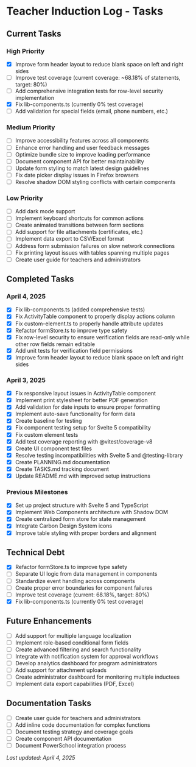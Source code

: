 # Teacher Induction Log - Tasks

## Current Tasks

### High Priority
- [x] Improve form header layout to reduce blank space on left and right sides
- [ ] Improve test coverage (current coverage: ~68.18% of statements, target: 80%)
- [ ] Add comprehensive integration tests for row-level security implementation
- [x] Fix lib-components.ts (currently 0% test coverage)
- [ ] Add validation for special fields (email, phone numbers, etc.)

### Medium Priority
- [ ] Improve accessibility features across all components
- [ ] Enhance error handling and user feedback messages
- [ ] Optimize bundle size to improve loading performance
- [ ] Document component API for better maintainability
- [ ] Update form styling to match latest design guidelines
- [ ] Fix date picker display issues in Firefox browsers
- [ ] Resolve shadow DOM styling conflicts with certain components

### Low Priority
- [ ] Add dark mode support
- [ ] Implement keyboard shortcuts for common actions
- [ ] Create animated transitions between form sections
- [ ] Add support for file attachments (certificates, etc.)
- [ ] Implement data export to CSV/Excel format
- [ ] Address form submission failures on slow network connections
- [ ] Fix printing layout issues with tables spanning multiple pages
- [ ] Create user guide for teachers and administrators

## Completed Tasks

### April 4, 2025
- [x] Fix lib-components.ts (added comprehensive tests)
- [x] Fix ActivityTable component to properly display actions column
- [x] Fix custom-element.ts to properly handle attribute updates
- [x] Refactor formStore.ts to improve type safety
- [x] Fix row-level security to ensure verification fields are read-only while other row fields remain editable
- [x] Add unit tests for verification field permissions
- [x] Improve form header layout to reduce blank space on left and right sides

### April 3, 2025
- [x] Fix responsive layout issues in ActivityTable component
- [x] Implement print stylesheet for better PDF generation
- [x] Add validation for date inputs to ensure proper formatting
- [x] Implement auto-save functionality for form data
- [x] Create baseline for testing
- [x] Fix component testing setup for Svelte 5 compatibility
- [x] Fix custom element tests
- [x] Add test coverage reporting with @vitest/coverage-v8
- [x] Create UI component test files
- [x] Resolve testing incompatibilities with Svelte 5 and @testing-library
- [x] Create PLANNING.md documentation
- [x] Create TASKS.md tracking document
- [x] Update README.md with improved setup instructions

### Previous Milestones
- [x] Set up project structure with Svelte 5 and TypeScript
- [x] Implement Web Components architecture with Shadow DOM
- [x] Create centralized form store for state management
- [x] Integrate Carbon Design System icons
- [x] Improve table styling with proper borders and alignment

## Technical Debt
- [x] Refactor formStore.ts to improve type safety
- [ ] Separate UI logic from data management in components
- [ ] Standardize event handling across components
- [ ] Create proper error boundaries for component failures
- [ ] Improve test coverage (current: 68.18%, target: 80%)
- [x] Fix lib-components.ts (currently 0% test coverage)

## Future Enhancements
- [ ] Add support for multiple language localization
- [ ] Implement role-based conditional form fields
- [ ] Create advanced filtering and search functionality
- [ ] Integrate with notification system for approval workflows
- [ ] Develop analytics dashboard for program administrators
- [ ] Add support for attachment uploads
- [ ] Create administrator dashboard for monitoring multiple inductees
- [ ] Implement data export capabilities (PDF, Excel)

## Documentation Tasks
- [ ] Create user guide for teachers and administrators
- [ ] Add inline code documentation for complex functions
- [ ] Document testing strategy and coverage goals
- [ ] Create component API documentation
- [ ] Document PowerSchool integration process

*Last updated: April 4, 2025*
